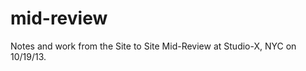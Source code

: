 mid-review
==========

Notes and work from the Site to Site Mid-Review at Studio-X, NYC on 10/19/13.
